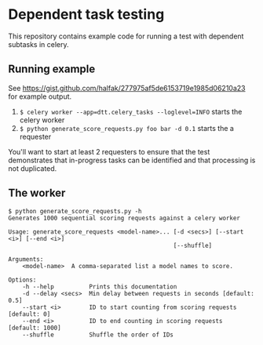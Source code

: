 # Dependent task testing

This repository contains example code for running a test with dependent subtasks in celery. 

## Running example

See https://gist.github.com/halfak/277975af5de6153719e1985d06210a23 for example output.

1. `$ celery worker --app=dtt.celery_tasks --loglevel=INFO` starts the celery worker
2. `$ python generate_score_requests.py foo bar -d 0.1` starts the a requester

You'll want to start at least 2 requesters to ensure that the test demonstrates that 
in-progress tasks can be identified and that processing is not duplicated.

## The worker

```
$ python generate_score_requests.py -h
Generates 1000 sequential scoring requests against a celery worker

Usage: generate_score_requests <model-name>... [-d <secs>] [--start <i>] [--end <i>]
                                               [--shuffle]

Arguments:
    <model-name>  A comma-separated list a model names to score.

Options:
    -h --help          Prints this documentation
    -d --delay <secs>  Min delay between requests in seconds [default: 0.5]
    --start <i>        ID to start counting from scoring requests [default: 0]
    --end <i>          ID to end counting in scoring requests [default: 1000]
    --shuffle          Shuffle the order of IDs
```
